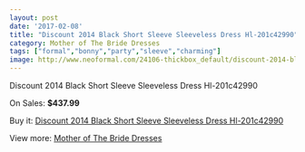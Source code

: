 ```yaml
---
layout: post
date: '2017-02-08'
title: "Discount 2014 Black Short Sleeve Sleeveless Dress Hl-201c42990"
category: Mother of The Bride Dresses
tags: ["formal","bonny","party","sleeve","charming"]
image: http://www.neoformal.com/24106-thickbox_default/discount-2014-black-short-sleeve-sleeveless-dress-hl-201c42990.jpg
---
```

Discount 2014 Black Short Sleeve Sleeveless Dress Hl-201c42990

On Sales: **$437.99**
<a href="https://www.neoformal.com/en/mother-of-the-bride-dresses/8187-discount-2014-black-short-sleeve-sleeveless-dress-hl-201c42990.html"><amp-img layout="responsive" width="600" height="600" src="//www.neoformal.com/24106-thickbox_default/discount-2014-black-short-sleeve-sleeveless-dress-hl-201c42990.jpg" alt="Discount 2014 Black Short Sleeve Sleeveless Dress Hl-201c42990 0" /></a>
<a href="https://www.neoformal.com/en/mother-of-the-bride-dresses/8187-discount-2014-black-short-sleeve-sleeveless-dress-hl-201c42990.html"><amp-img layout="responsive" width="600" height="600" src="//www.neoformal.com/24107-thickbox_default/discount-2014-black-short-sleeve-sleeveless-dress-hl-201c42990.jpg" alt="Discount 2014 Black Short Sleeve Sleeveless Dress Hl-201c42990 1" /></a>

Buy it: [Discount 2014 Black Short Sleeve Sleeveless Dress Hl-201c42990](https://www.neoformal.com/en/mother-of-the-bride-dresses/8187-discount-2014-black-short-sleeve-sleeveless-dress-hl-201c42990.html "Discount 2014 Black Short Sleeve Sleeveless Dress Hl-201c42990")

View more: [Mother of The Bride Dresses](https://www.neoformal.com/en/135-mother-of-the-bride-dresses "Mother of The Bride Dresses")